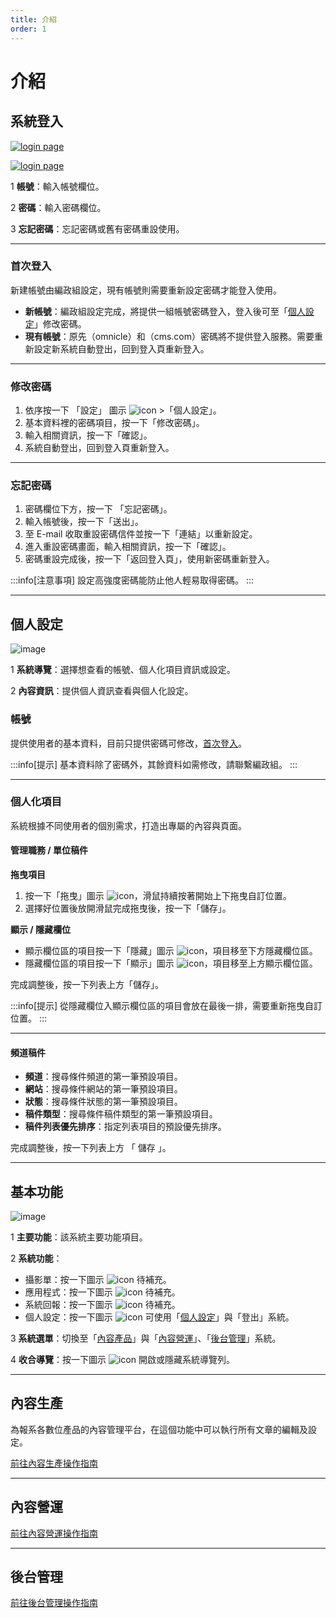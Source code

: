 ```yaml
---
title: 介紹
order: 1
---
```


<script setup>
import { ref } from 'vue'

const count = ref(0)
</script>

# 介紹
## 系統登入
[![login page](/.vitepress/assets/img/intro/login-page.png)](/.vitepress/assets/img/intro/login-page.png)

[![login page](/.vitepress/assets/img/intro/login-page.png)](/.vitepress/assets/img/intro/login-page.png)

<span class="number">1</span> **帳號**：輸入帳號欄位。

<span class="number">2</span> **密碼**：輸入密碼欄位。

<span class="number">3</span> **忘記密碼**：忘記密碼或舊有密碼重設使用。

---


### 首次登入
新建帳號由編政組設定，現有帳號則需要重新設定密碼才能登入使用。

- **新帳號**：編政組設定完成，將提供一組帳號密碼登入，登入後可至「[個人設定](#個人設定)」修改密碼。
- **現有帳號**：原先（omnicle）和（cms.com）密碼將不提供登入服務。需要重新設定新系統自動登出，回到登入頁重新登入。
---

### 修改密碼

1. 依序按一下 「設定」 圖示 ![icon](/.vitepress/assets/icons/manage-accounts-outline.svg) >「個人設定」。
2. 基本資料裡的密碼項目，按一下「修改密碼」。
3. 輸入相關資訊，按一下「確認」。
4. 系統自動登出，回到登入頁重新登入。

---

### 忘記密碼

1. 密碼欄位下方，按一下 「忘記密碼」。
2. 輸入帳號後，按一下「送出」。
3. 至 E-mail 收取重設密碼信件並按一下「連結」以重新設定。
4. 進入重設密碼畫面，輸入相關資訊，按一下「確認」。
4. 密碼重設完成後，按一下「返回登入頁」，使用新密碼重新登入。

:::info[注意事項]
設定高強度密碼能防止他人輕易取得密碼。
:::

---

## 個人設定
![image](/.vitepress/assets/img/intro/personal.png)

<span class="number">1</span> **系統導覽**：選擇想查看的帳號、個人化項目資訊或設定。

<span class="number">2</span> **內容資訊**：提供個人資訊查看與個人化設定。

### 帳號
提供使用者的基本資料，目前只提供密碼可修改，[首次登入](#首次登入)。

:::info[提示]
基本資料除了密碼外，其餘資料如需修改，請聯繫編政組。
:::

---

### 個人化項目
系統根據不同使用者的個別需求，打造出專屬的內容與頁面。

#### 管理職務 / 單位稿件

**拖曳項目**
1. 按一下「拖曳」圖示 ![icon](/.vitepress/assets/icons/drag-handle.svg)，滑鼠持續按著開始上下拖曳自訂位置。
2. 選擇好位置後放開滑鼠完成拖曳後，按一下「儲存」。

**顯示 / 隱藏欄位**
* 顯示欄位區的項目按一下「隱藏」圖示 ![icon](/.vitepress/assets/icons/do-not-disturb-fill.svg)，項目移至下方隱藏欄位區。
* 隱藏欄位區的項目按一下「顯示」圖示 ![icon](/.vitepress/assets/icons/add.svg)，項目移至上方顯示欄位區。

完成調整後，按一下列表上方「儲存」。

:::info[提示]
從隱藏欄位入顯示欄位區的項目會放在最後一排，需要重新拖曳自訂位置。
:::

---

#### 頻道稿件
* **頻道**：搜尋條件頻道的第一筆預設項目。
* **網站**：搜尋條件網站的第一筆預設項目。
* **狀態**：搜尋條件狀態的第一筆預設項目。
* **稿件類型**：搜尋條件稿件類型的第一筆預設項目。
* **稿件列表優先排序**：指定列表項目的預設優先排序。

完成調整後，按一下列表上方 「 儲存 」。

---

## 基本功能
![image](/.vitepress/assets/img/intro/base-function.png)

<span class="number">1</span> **主要功能**：該系統主要功能項目。

<span class="number">2</span> **系統功能**：

* 攝影單：按一下圖示 ![icon](/.vitepress/assets/icons/videocam-outline.svg) 待補充。
* 應用程式：按一下圖示 ![icon](/.vitepress/assets/icons/apps.svg) 待補充。
* 系統回報：按一下圖示 ![icon](/.vitepress/assets/icons/feedback-outline.svg) 待補充。
* 個人設定：按一下圖示 ![icon](/.vitepress/assets/icons/manage-accounts-outline.svg) 可使用「[個人設定](#個人設定)」與「登出」系統。

<span class="number">3</span> **系統選單**：切換至「[內容產品](/manuals/production)」與「[內容營運](/manuals/operations)」、「[後台管理](/manuals/admin)」系統。

<span class="number">4</span> **收合導覽**：按一下圖示 ![icon](/.vitepress/assets/icons/menu.svg) 開啟或隱藏系統導覽列。

---

## 內容生產
為報系各數位產品的內容管理平台，在這個功能中可以執行所有文章的編輯及設定。

[前往內容生產操作指南](/manuals/production)

---

## 內容營運

[前往內容營運操作指南](/manuals/operations)

---

## 後台管理
[前往後台管理操作指南](/manuals/admin)